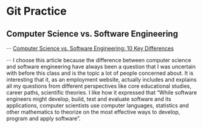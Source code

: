 # Git Practice

## Computer Science vs. Software Engineering

⋅⋅⋅ [Computer Science vs. Software Engineering: 10 Key Differences](https://www.indeed.com/career-advice/finding-a-job/computer-science-vs-software-engineering)

⋅⋅⋅ I choose this article because the difference between computer science and software engineering have always been a question that I was uncertain with before this class and is the topic a lot of people concerned about. It is interesting that it, as an employment website, actually includes and explains all my questions from different perspectives like core educational studies, career paths, scientific theories. I like how it expressed that “While software engineers might develop, build, test and evaluate software and its applications, computer scientists use computer languages, statistics and other mathematics to theorize on the most effective ways to develop, program and apply software”.  
